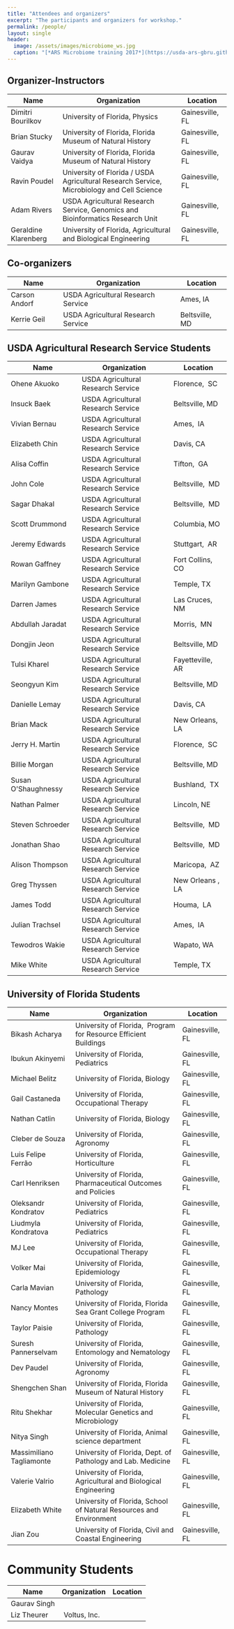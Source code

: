```yaml
---
title: "Attendees and organizers"
excerpt: "The participants and organizers for workshop."
permalink: /people/
layout: single
header:
  image: /assets/images/microbiome_ws.jpg
  caption: "[*ARS Microbiome training 2017*](https://usda-ars-gbru.github.io/Microbiome-workshop/)"
---
```


## Organizer-Instructors


Name | Organization | Location
-- | -- | --
Dimitri Bourilkov | University of Florida, Physics | Gainesville,  FL
Brian Stucky | University of Florida, Florida Museum of Natural History | Gainesville,  FL
Gaurav Vaidya | University of Florida, Florida Museum of Natural History | Gainesville,  FL
Ravin Poudel | University of Florida / USDA Agricultural Research Service, Microbiology   and Cell Science | Gainesville,  FL
Adam Rivers | USDA Agricultural Research Service, Genomics and Bioinformatics Research   Unit | Gainesville,  FL
Geraldine Klarenberg | University of Florida, Agricultural and Biological Engineering | Gainesville,  FL

## Co-organizers

Name | Organization | Location
-- | -- | --
Carson Andorf | USDA Agricultural Research Service | Ames, IA
Kerrie Geil | USDA Agricultural Research Service | Beltsville, MD

## USDA Agricultural Research Service Students

Name | Organization | Location
-- | -- | --
Ohene Akuoko | USDA Agricultural Research Service | Florence,  SC
Insuck Baek | USDA Agricultural Research Service | Beltsville, MD
Vivian Bernau | USDA Agricultural Research Service | Ames,  IA
Elizabeth Chin | USDA Agricultural Research Service | Davis, CA
Alisa Coffin | USDA Agricultural Research Service | Tifton,  GA
John Cole | USDA Agricultural Research Service | Beltsville,  MD
Sagar Dhakal | USDA Agricultural Research Service | Beltsville,  MD
Scott Drummond | USDA Agricultural Research Service | Columbia, MO
Jeremy Edwards | USDA Agricultural Research Service | Stuttgart,  AR
Rowan Gaffney | USDA Agricultural Research Service | Fort Collins,  CO
Marilyn Gambone | USDA Agricultural Research Service | Temple, TX
Darren James | USDA Agricultural Research Service | Las Cruces, NM
Abdullah Jaradat | USDA Agricultural Research Service | Morris,  MN
Dongjin Jeon | USDA Agricultural Research Service | Beltsville, MD
Tulsi Kharel | USDA Agricultural Research Service | Fayetteville, AR
Seongyun Kim | USDA Agricultural Research Service | Beltsville, MD
Danielle Lemay | USDA Agricultural Research Service | Davis, CA
Brian Mack | USDA Agricultural Research Service | New Orleans,  LA
Jerry H. Martin | USDA Agricultural Research Service | Florence,  SC
Billie Morgan | USDA Agricultural Research Service | Beltsville, MD
Susan O'Shaughnessy | USDA Agricultural Research Service | Bushland,  TX
Nathan Palmer | USDA Agricultural Research Service | Lincoln, NE
Steven Schroeder | USDA Agricultural Research Service | Beltsville,  MD
Jonathan Shao | USDA Agricultural Research Service | Beltsville,  MD
Alison Thompson | USDA Agricultural Research Service | Maricopa,  AZ
Greg Thyssen | USDA Agricultural Research Service | New Orleans ,  LA
James Todd | USDA Agricultural Research Service | Houma,  LA
Julian Trachsel | USDA Agricultural Research Service | Ames,  IA
Tewodros Wakie | USDA Agricultural Research Service | Wapato, WA
Mike White | USDA Agricultural Research Service | Temple, TX


## University of Florida Students

Name | Organization | Location
-- | -- | --
Bikash Acharya | University of Florida,  Program for Resource Efficient Buildings | Gainesville, FL 
Ibukun Akinyemi | University of Florida, Pediatrics | Gainesville, FL
Michael Belitz | University of Florida, Biology | Gainesville, FL
Gail Castaneda | University of Florida, Occupational Therapy | Gainesville, FL
Nathan Catlin | University of Florida, Biology | Gainesville, FL
Cleber de Souza | University of Florida, Agronomy | Gainesville, FL
Luis Felipe Ferrão | University of Florida, Horticulture | Gainesville, FL
Carl Henriksen | University of Florida, Pharmaceutical Outcomes and Policies | Gainesville, FL
Oleksandr Kondratov | University of Florida, Pediatrics | Gainesville, FL
Liudmyla Kondratova | University of Florida, Pediatrics | Gainesville, FL
MJ Lee | University of Florida, Occupational Therapy | Gainesville, FL
Volker Mai | University of Florida, Epidemiology | Gainesville, FL
Carla Mavian | University of Florida, Pathology | Gainesville, FL
Nancy Montes | University of Florida, Florida Sea Grant College Program | Gainesville, FL
Taylor Paisie | University of Florida, Pathology | Gainesville, FL
Suresh Pannerselvam | University of Florida, Entomology and Nematology | Gainesville, FL
Dev Paudel | University of Florida, Agronomy | Gainesville, FL
Shengchen Shan | University of Florida, Florida Museum of Natural History | Gainesville, FL
Ritu Shekhar | University of Florida, Molecular Genetics and Microbiology | Gainesville, FL
Nitya Singh | University of Florida, Animal science department | Gainesville, FL
Massimiliano Tagliamonte | University of Florida, Dept. of Pathology and Lab. Medicine | Gainesville, FL
Valerie Valrio | University of Florida, Agricultural and Biological Engineering | Gainesville, FL
Elizabeth White | University of Florida, School of Natural Resources and Environment | Gainesville, FL
Jian Zou | University of Florida, Civil and Coastal Engineering | Gainesville, FL


# Community Students

Name | Organization | Location
-- | -- | --
Gaurav Singh |   |  
Liz Theurer |  Voltus, Inc. |  

